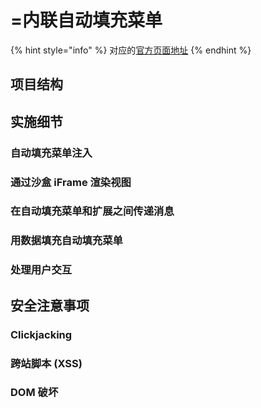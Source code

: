 # =内联自动填充菜单

{% hint style="info" %}
对应的[官方页面地址](https://contributing.bitwarden.com/architecture/deep-dives/autofill/autofill-menu)
{% endhint %}

## 项目结构 <a href="#project-structure" id="project-structure"></a>

## 实施细节 <a href="#implementation-details" id="implementation-details"></a>

### 自动填充菜单注入 <a href="#injection-of-the-auto-fill-menu" id="injection-of-the-auto-fill-menu"></a>

### 通过沙盒 iFrame 渲染视图 <a href="#rendering-views-through-sandboxed-iframes" id="rendering-views-through-sandboxed-iframes"></a>

### 在自动填充菜单和扩展之间传递消息 <a href="#passing-messages-between-the-auto-fill-menu-and-the-extension" id="passing-messages-between-the-auto-fill-menu-and-the-extension"></a>

### 用数据填充自动填充菜单 <a href="#populating-the-auto-fill-menu-with-data" id="populating-the-auto-fill-menu-with-data"></a>

### 处理用户交互 <a href="#handling-user-interaction" id="handling-user-interaction"></a>

## 安全注意事项 <a href="#security-considerations" id="security-considerations"></a>

### Clickjacking <a href="#clickjacking" id="clickjacking"></a>

### 跨站脚本 (XSS) <a href="#cross-site-scripting-xss" id="cross-site-scripting-xss"></a>

### DOM 破坏 <a href="#dom-clobbering" id="dom-clobbering"></a>
